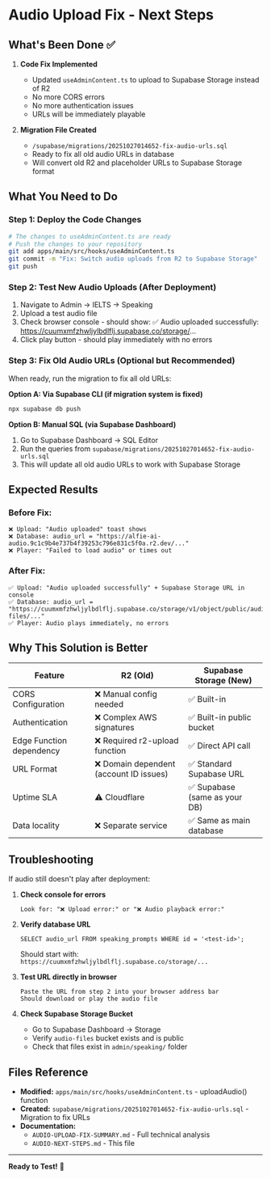# Audio Upload Fix - Next Steps

## What's Been Done ✅

1. **Code Fix Implemented** 
   - Updated `useAdminContent.ts` to upload to Supabase Storage instead of R2
   - No more CORS errors
   - No more authentication issues
   - URLs will be immediately playable

2. **Migration File Created**
   - `/supabase/migrations/20251027014652-fix-audio-urls.sql`
   - Ready to fix all old audio URLs in database
   - Will convert old R2 and placeholder URLs to Supabase Storage format

## What You Need to Do

### Step 1: Deploy the Code Changes
```bash
# The changes to useAdminContent.ts are ready
# Push the changes to your repository
git add apps/main/src/hooks/useAdminContent.ts
git commit -m "Fix: Switch audio uploads from R2 to Supabase Storage"
git push
```

### Step 2: Test New Audio Uploads (After Deployment)
1. Navigate to Admin → IELTS → Speaking
2. Upload a test audio file
3. Check browser console - should show: ✅ Audio uploaded successfully: https://cuumxmfzhwljylbdlflj.supabase.co/storage/...
4. Click play button - should play immediately with no errors

### Step 3: Fix Old Audio URLs (Optional but Recommended)
When ready, run the migration to fix all old URLs:

**Option A: Via Supabase CLI (if migration system is fixed)**
```bash
npx supabase db push
```

**Option B: Manual SQL (via Supabase Dashboard)**
1. Go to Supabase Dashboard → SQL Editor
2. Run the queries from `supabase/migrations/20251027014652-fix-audio-urls.sql`
3. This will update all old audio URLs to work with Supabase Storage

## Expected Results

### Before Fix:
```
❌ Upload: "Audio uploaded" toast shows
❌ Database: audio_url = "https://alfie-ai-audio.9c1c9b4e737b4f39253c796e831c5f0a.r2.dev/..."
❌ Player: "Failed to load audio" or times out
```

### After Fix:
```
✅ Upload: "Audio uploaded successfully" + Supabase Storage URL in console
✅ Database: audio_url = "https://cuumxmfzhwljylbdlflj.supabase.co/storage/v1/object/public/audio-files/..."
✅ Player: Audio plays immediately, no errors
```

## Why This Solution is Better

| Feature | R2 (Old) | Supabase Storage (New) |
|---------|----------|----------------------|
| CORS Configuration | ❌ Manual config needed | ✅ Built-in |
| Authentication | ❌ Complex AWS signatures | ✅ Built-in public bucket |
| Edge Function dependency | ❌ Required r2-upload function | ✅ Direct API call |
| URL Format | ❌ Domain dependent (account ID issues) | ✅ Standard Supabase URL |
| Uptime SLA | ⚠️ Cloudflare | ✅ Supabase (same as your DB) |
| Data locality | ❌ Separate service | ✅ Same as main database |

## Troubleshooting

If audio still doesn't play after deployment:

1. **Check console for errors**
   ```
   Look for: "❌ Upload error:" or "❌ Audio playback error:"
   ```

2. **Verify database URL**
   ```
   SELECT audio_url FROM speaking_prompts WHERE id = '<test-id>';
   ```
   Should start with: `https://cuumxmfzhwljylbdlflj.supabase.co/storage/...`

3. **Test URL directly in browser**
   ```
   Paste the URL from step 2 into your browser address bar
   Should download or play the audio file
   ```

4. **Check Supabase Storage Bucket**
   - Go to Supabase Dashboard → Storage
   - Verify `audio-files` bucket exists and is public
   - Check that files exist in `admin/speaking/` folder

## Files Reference

- **Modified:** `apps/main/src/hooks/useAdminContent.ts` - uploadAudio() function
- **Created:** `supabase/migrations/20251027014652-fix-audio-urls.sql` - Migration to fix URLs
- **Documentation:** 
  - `AUDIO-UPLOAD-FIX-SUMMARY.md` - Full technical analysis
  - `AUDIO-NEXT-STEPS.md` - This file

---

**Ready to Test!** 🚀
